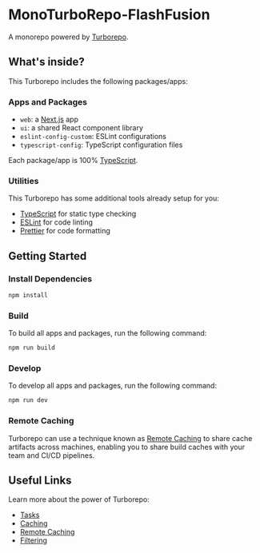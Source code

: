 # MonoTurboRepo-FlashFusion

A monorepo powered by [Turborepo](https://turbo.build/repo).

## What's inside?

This Turborepo includes the following packages/apps:

### Apps and Packages

- `web`: a [Next.js](https://nextjs.org/) app
- `ui`: a shared React component library
- `eslint-config-custom`: ESLint configurations
- `typescript-config`: TypeScript configuration files

Each package/app is 100% [TypeScript](https://www.typescriptlang.org/).

### Utilities

This Turborepo has some additional tools already setup for you:

- [TypeScript](https://www.typescriptlang.org/) for static type checking
- [ESLint](https://eslint.org/) for code linting
- [Prettier](https://prettier.io) for code formatting

## Getting Started

### Install Dependencies

```sh
npm install
```

### Build

To build all apps and packages, run the following command:

```sh
npm run build
```

### Develop

To develop all apps and packages, run the following command:

```sh
npm run dev
```

### Remote Caching

Turborepo can use a technique known as [Remote Caching](https://turbo.build/repo/docs/core-concepts/remote-caching) to share cache artifacts across machines, enabling you to share build caches with your team and CI/CD pipelines.

## Useful Links

Learn more about the power of Turborepo:

- [Tasks](https://turbo.build/repo/docs/core-concepts/monorepos/running-tasks)
- [Caching](https://turbo.build/repo/docs/core-concepts/caching)
- [Remote Caching](https://turbo.build/repo/docs/core-concepts/remote-caching)
- [Filtering](https://turbo.build/repo/docs/core-concepts/monorepos/filtering)